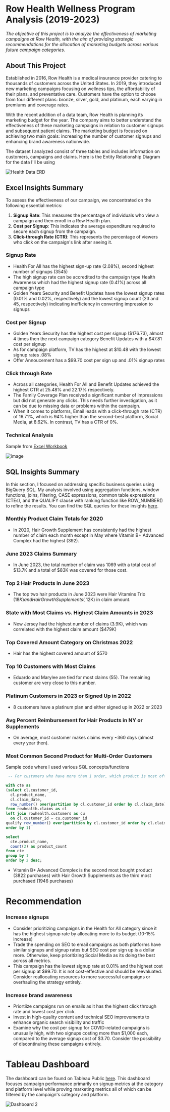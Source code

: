 # Row Health Wellness Program Analysis (2019-2023)

*The objective of this project is to analyze the effectiveness of marketing campaigns at Row Health, with the aim of providing strategic recommendations for the allocation of marketing budgets across various future campaign categories.*

## About This Project

Established in 2016, Row Health is a medical insurance provider catering to thousands of customers across the United States. In 2019, they introduced new marketing campaigns focusing on wellness tips, the affordability of their plans, and preventative care. Customers have the option to choose from four different plans: bronze, silver, gold, and platinum, each varying in premiums and coverage rates.

With the recent addition of a data team, Row Health is planning its marketing budget for the year. The company aims to better understand the effectiveness of these marketing campaigns in relation to customer signups and subsequent patient claims. The marketing budget is focused on achieving two main goals: increasing the number of customer signups and enhancing brand awareness nationwide.

The dataset I analyzed consist of three tables and includes information on customers, campaigns and claims. Here is the Entity Relationship Diagram for the data I'll be using 

![Health Data ERD](https://github.com/user-attachments/assets/522e6fbe-a922-4e9f-8434-157b044f365b)
  
  ## Excel Insights Summary
  
To assess the effectiveness of our campaign, we concentrated on the following essential metrics:

1.  **Signup Rate**: This measures the percentage of individuals who view a campaign and then enroll in a Row Health plan.
2.  **Cost per Signup**: This indicates the average expenditure required to secure each signup from the campaign.
3.  **Click-through Rate (CTR)**: This represents the percentage of viewers who click on the campaign's link after seeing it.

### Signup Rate

- Health For All has the highest sign-up rate (2.08%), second highest number of signups (3545)
- The high signup rate can be accredited to the campaign type Health Awareness which had the highest signup rate (0.41%) across all campaign type
-  Golden Years Security and Benefit Updates have the lowest signup rates (0.01% and 0.02%, respectively) and the lowest signup count (23 and 45, respectively) indicating inefficiency in converting impression to signups

### Cost per Signup

- Golden Years Security has the highest cost per signup ($176.73), almost 4 times then the next campaign category Benefit Updates with a $47.81 cost per signup
- As for campaign platform, TV has the highest at $10.48 with the lowest signup rates .08%
- Offer Annoucement has a $99.70 cost per sign up and .01% signup rates 

### Click through Rate

- Across all categories, Health For All and Benefit Updates achieved the highest CTR at 25.48% and 22.17% respectively.
- The Family Coverage Plan received a significant number of impressions but did not generate any clicks. This needs further investigation, as it can be due to missing data or problems within the campaign.
- When it comes to platforms, Email leads with a click-through rate (CTR) of 16.71%, which is 94% higher than the second-best platform, Social Media, at 8.62%. In contrast, TV has a CTR of 0%.

### Technical Analysis

Sample from [Excel Workbook](/RowHealth-Analysis/rowhealth.xlsx/rowhealth%20case%20study.xlsx)

![image](https://github.com/user-attachments/assets/938a063c-b1de-4e4c-9eb7-6b9f080e0ce2)


## SQL Insights Summary

  

In this section, I focused on addressing specific business queries using BigQuery SQL. My analysis involved using aggregation functions, window functions, joins, filtering, CASE expressions, common table expressions (CTEs), and the QUALIFY clause with ranking function like ROW_NUMBER() to refine the results. You can find the SQL queries for these insights [here](/RowHealth-Analysis/rowhealth_queries/allqueries.md). 

  

### Monthly Product Claim Totals for 2020

- In 2020, Hair Growth Supplement has consistently had the highest number of claim each month except in May where Vitamin B+ Advanced Complex had the highest (392).

### June 2023 Claims Summary

- In June 2023, the total number of claim was 1069 with a total cost of $13.7K and a total of $83K was covered for those cost.

### Top 2 Hair Products in June 2023

- The top two hair products in June 2023 were Hair Vitamins Trio ($18K) and Hair Growth Supplements (~$12K) in claim amount.

### State with Most Claims vs. Highest Claim Amounts in 2023

- New Jersey had the highest number of claims (3.9K), which was correlated with the highest claim amount ($479K)

### Top Covered Amount Category on Christmas 2022

- Hair has the highest covered amount of $570

### Top 10 Customers with Most Claims

- Eduardo and Marylee are tied for most claims (55). The remaining customer are very close to this number.

### Platinum Customers in 2023 or Signed Up in 2022

- 8 customers have a platinum plan and either signed up in 2022 or 2023

### Avg Percent Reimbursement for Hair Products in NY or Supplements

- On average, most customer makes claims every ~360 days (almost every year then).

### Most Common Second Product for Multi-Order Customers

Sample code where I used various SQL concepts/functions

```sql
 -- For customers who have more than 1 order, which product is most often bought as the second product?

with cte as 
(select cl.customer_id,
  cl.product_name,
  cl.claim_date,
  row_number() over(partition by cl.customer_id order by cl.claim_date)
from rowhealth.claims as cl
left join rowhealth.customers as cu
  on cl.customer_id = cu.customer_id
qualify row_number() over(partition by cl.customer_id order by cl.claim_date) = 2
order by 1)

select
  cte.product_name,
  count(2) as product_count
from cte
group by 1
order by 2 desc;
```

- Vitamin B+ Advanced Complex is the second most bought product (3822 purchases) with Hair Growth Supplements as the third most purchased (1946 purchases)

# Recommendation

### Increase signups

- Consider prioritizing campaigns in the Health for All category since it has the highest signup rate by allocating more to its budget (10-15% increase)
- Trade the spending on SEO to email campaigns as both platforms have similar signups and signup rates but SEO  cost per sign up is a dollar more. Otherwise, keep prioritizing Social Media as its doing the best across all metrics.
- This campaign has the lowest signup rate at 0.01% and the highest cost per signup at $99.70. It is not cost-effective and should be reevaluated. Consider reallocating resources to more successful campaigns or overhauling the strategy entirely.

### Increase brand awareness

- Priortiize campaigns run on emails as it has the highest click through rate and lowest cost per click.
- Invest in high-quality content and technical SEO improvements to enhance organic search visibility and traffic
- Examine why the cost per signup for COVID-related campaigns is unusually high, with two signups costing more than $1,000 each, compared to the average signup cost of $3.70. Consider the possibility of discontinuing these campaigns entirely.



# Tableau Dashboard
The dashboard can be found on Tableau Public [here](/https://public.tableau.com/app/profile/mohammad.eimon/viz/rowhealth_tableau_dashboard/Dashboard2?publish=yes). This dashboard focuses campaign performance primarily on signup metrics at the category and platform level while proving marketing metrics all of which can be filtered by the campaign's category and platform.

![Dashboard 2](https://github.com/user-attachments/assets/9bc8dd05-8852-4ad0-ada5-e234150b5e6f)

